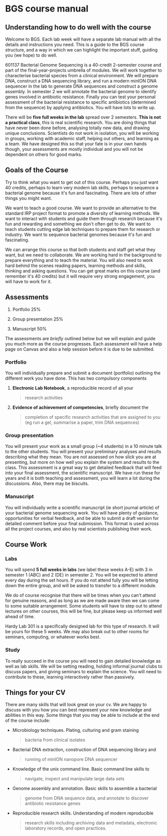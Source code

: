 # BGS course manual

## Understanding how to do well with the course

Welcome to BGS. Each lab week will have a separate lab manual with all
the details and instructions you need. This is a guide to the BGS course
structure, and a way in which we can highlight the important stuff,
guiding you (we hope) to do well.

601137 Bacterial Genome Sequencing is a 40-credit 2-semester course and
part of the final-year-projects umbrella of modules. We will work
together to characterise bacterial species from a clinical environment.
We will prepare DNA, construct a DNA sequencing library, and run a
modern minION DNA sequencer in the lab to generate DNA sequences and
construct a genome assembly. In semester 2 we will annotate the
bacterial genome to identify genes involved in antibiotic resistance.
Finally you can test your personal assessment of the bacterial
resistance to specific antibiotics (determined from the sequence) by
applying antibiotics. You will have lots to write up.

There will be **five full weeks in the lab** spread over 2 semesters.
**This is not a practical class**, this is real scientific research. You
are doing things that have never been done before, analysing totally new
data, and drawing unique conclusions. Scientists do not work in
isolation, you will be working in groups, working with academic staff,
helping out others, and learning as a team. We have designed this so
that your fate is in your own hands though, your assessments are mostly
individual and you will not be dependent on others for good marks.

## Goals of the Course

Try to think what you want to get out of this course. Perhaps you just
want 40 credits, perhaps to learn very modern lab skills, perhaps to
sequence a bacterial genome because it\'s fun and fascinating. There are
lots of other things you might want.

We want to teach a good course. We want to provide an alternative to the
standard IRP project format to promote a diversity of learning methods.
We want to interact with students and guide them through research
because it\'s fun and rewarding and something we don't often get to do.
We want to teach students cutting edge lab techniques to prepare them
for research or industry. We want to sequence bacterial genomes because
it\'s fun and fascinating.

We can arrange this course so that both students and staff get what they
want, but we need to collaborate. We are working hard in the background
to prepare everything and to teach the material. You will also need to
work hard behind the scenes reading papers, learning methods and skills,
thinking and asking questions. You can get great marks on this course
(and remember it\'s 40 credits) but it will require very strong
engagement, you will have to work for it.

## Assessments

1.  Portfolio 25%

2.  Group presentation 25%

3.  Manuscript 50%

The assessments are *briefly* outlined below but we will explain and
guide you much more as the course progresses. Each assessment will have
a help page on Canvas and also a help session before it is due to be
submitted.

### Portfolio

You will individually prepare and submit a document (portfolio)
outlining the different work you have done. This has two compulsory
components

1.  **Electronic Lab Notebook**, a reproducible record of all your
    > research activities

2.  **Evidence of achievement of competencies**, briefly document the
    > completion of specific research activities that are assigned to
    > you (eg run a gel, summarise a paper, trim DNA sequences)

### Group presentation

You will present your work as a small group (\~4 students) in a 10
minute talk to the other students. You will present your preliminary
analyses and results describing what they mean. You are not assessed on
how slick you are at presenting, but more on how well you explain the
system and results to the class. This assessment is a great way to get
detailed feedback that will feed into your final assessment, the
scientific manuscript. We have run these for years and it is both
teaching and assessment, you will learn a lot during the discussions.
Also, there may be biscuits.

### Manuscript

You will individually write a scientific manuscript (ie short journal
article) of your bacterial genome sequencing work. You will have plenty
of guidance, opportunities for verbal feedback, and be able to submit a
draft version for detailed comment before your final submission. This
format is used across all the project courses, and also by real
scientists publishing their work.

## Course Work

### Labs

You will spend **5 full weeks in labs** (we label these weeks A-E) with
3 in semester 1 (ABC) and 2 (DE) in semester 2. You will be expected to
attend every day during the set hours. If you do not attend fully you
will be letting down the entire group, and will be asked to transfer to
a different module.

We do of course recognise that there will be times when you can't attend
for genuine reasons, and as long as we are made aware then we can come
to some suitable arrangement. Some students will have to step out to
attend lectures on other courses, this will be fine, but please keep us
informed well ahead of time.

Hardy Lab 301 is a specifically designed lab for this type of research.
It will be yours for these 5 weeks. We may also break out to other rooms
for seminars, computing, or whatever works best.

### Study

To really succeed in the course you will need to gain detailed knowledge
as well as lab skills. We will be setting reading, holding informal
journal clubs to discuss papers, and giving seminars to explain the
science. You will need to contribute to these, learning interactively
rather than passively.

## Things for your CV

There are many skills that will look great on your cv. We are happy to
discuss with you how you can best represent your new knowledge and
abilities in this way. Some things that you may be able to include at
the end of the course include:

-   Microbiology techniques. Plating, culturing and gram staining
    > bacteria from clinical isolates

-   Bacterial DNA extraction, construction of DNA sequencing library and
    > running of minION nanopore DNA sequencer

-   Knowledge of the unix command line. Basic command line skills to
    > navigate, inspect and manipulate large data sets

-   Genome assembly and annotation. Basic skills to assemble a bacterial
    > genome from DNA sequence data, and annotate to discover antibiotic
    > resistance genes

-   Reproducible research skills. Understanding of modern reproducible
    > research skills including archiving data and metadata, electronic
    > laboratory records, and open practices.
